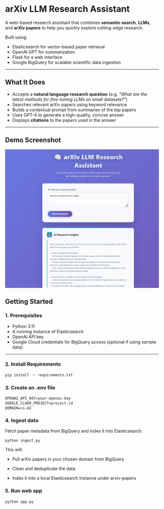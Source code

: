 # arXiv LLM Research Assistant

A web-based research assistant that combines **semantic search**, **LLMs**, and **arXiv papers** to help you quickly explore cutting-edge research.

Built using:
- Elasticsearch for vector-based paper retrieval
- OpenAI GPT for summarization
- Flask for a web interface
- Google BigQuery for scalable scientific data ingestion

---

## What It Does

- Accepts a **natural language research question** (e.g. _"What are the latest methods for fine-tuning LLMs on small datasets?"_)
- Searches relevant arXiv papers using keyword relevance
- Builds a contextual prompt from summaries of the top papers
- Uses GPT-4 to generate a high-quality, concise answer
- Displays **citations** to the papers used in the answer

---

## Demo Screenshot

![demo screenshot](images/demo_pic.png) <!-- You can add your own screenshot here -->



## Getting Started

### 1. Prerequisites

- Python 3.11
- A running instance of Elasticsearch
- OpenAI API key
- Google Cloud credentials for BigQuery access (optional if using sample data)

---

### 2. Install Requirements

```bash
pip install -r requirements.txt
```

### 3. Create an .env file

```
OPENAI_API_KEY=your-openai-key
GOOGLE_CLOUD_PROJECT=project-id
DOMAIN=cs-AI
```


### 4. Ingest data
Fetch paper metadata from BigQuery and index it into Elasticsearch:
```
python ingest.py
```

This will:

- Pull arXiv papers in your chosen domain from BigQuery

- Clean and deduplicate the data

- Index it into a local Elasticsearch instance under arxiv-papers

### 5. Run web app
```
python app.py
```